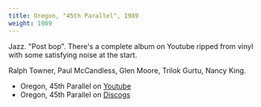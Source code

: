 ```yaml
---
title: Oregon, "45th Parallel", 1989
weight: 1989
---
```

Jazz. "Post bop". There's a complete album on Youtube ripped from
vinyl with some satisfying noise at the start.

Ralph Towner, Paul McCandless, Glen Moore, Trilok Gurtu, Nancy King.

* Oregon, 45th Parallel on
  [Youtube](https://www.youtube.com/watch?v=jLTwmDcN_ho)
* Oregon, 45th Parallel on
  [Discogs](https://www.discogs.com/Oregon-45th-Parallel/release/1602076)


